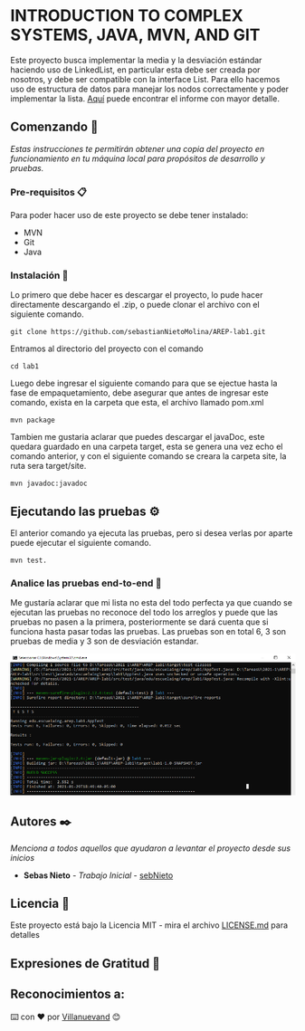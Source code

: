 # INTRODUCTION TO COMPLEX SYSTEMS, JAVA, MVN, AND GIT

Este proyecto busca implementar la media y la desviación estándar haciendo uso de LinkedList, en particular esta debe ser creada por nosotros, y debe ser compatible con la interface List. Para ello hacemos uso de estructura de datos para manejar los nodos correctamente y poder implementar la lista. [Aquí](Design.pdf) puede encontrar el informe con mayor detalle.

## Comenzando 🚀

_Estas instrucciones te permitirán obtener una copia del proyecto en funcionamiento en tu máquina local para propósitos de desarrollo y pruebas._

### Pre-requisitos 📋

Para poder hacer uso de este proyecto se debe tener instalado:
 
  * MVN
  * Git
  * Java

### Instalación 🔧

Lo primero que debe hacer es descargar el proyecto, lo pude hacer directamente descargando el .zip, o puede clonar el archivo con el siguiente comando.

```
git clone https://github.com/sebastianNietoMolina/AREP-lab1.git
```

Entramos al directorio del proyecto con el comando

```
cd lab1
```

Luego debe ingresar el siguiente comando para que se ejectue hasta la fase de empaquetamiento, debe asegurar que antes de ingresar este comando, exista en la carpeta que esta, el archivo llamado pom.xml

```
mvn package
```

Tambien me gustaria aclarar que puedes descargar el javaDoc, este quedara guardado en una carpeta target, esta se genera una vez echo el comando anterior, y con el siguiente comando se creara la carpeta site, la ruta sera target/site.

```
mvn javadoc:javadoc
```

## Ejecutando las pruebas ⚙️

El anterior comando ya ejecuta las pruebas, pero si desea verlas por aparte puede ejecutar el siguiente comando.

```
mvn test.
```

### Analice las pruebas end-to-end 🔩

Me gustaría aclarar que mi lista no esta del todo perfecta ya que cuando se ejecutan las pruebas no reconoce del todo los arreglos y puede que las pruebas no pasen a la primera, posteriormente se dará cuenta que si funciona hasta pasar todas las pruebas. Las pruebas son en total 6, 3 son pruebas de media y 3 son de desviación estandar.

![](https://github.com/sebastianNietoMolina/AREP-lab1/blob/main/fotos-documentos/pruebas.PNG)

## Autores ✒️

_Menciona a todos aquellos que ayudaron a levantar el proyecto desde sus inicios_

* **Sebas Nieto** - *Trabajo Inicial* - [sebNieto](https://github.com/sebastianNietoMolina)

## Licencia 📄

Este proyecto está bajo la Licencia MIT - mira el archivo [LICENSE.md](LICENSE.md) para detalles

## Expresiones de Gratitud 🎁

Reconocimientos a:
---
⌨️ con ❤️ por [Villanuevand](https://github.com/Villanuevand) 😊
